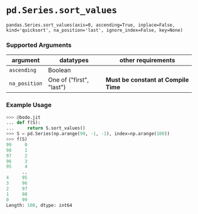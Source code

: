 # `pd.Series.sort_values`

`pandas.Series.sort_values(axis=0, ascending=True, inplace=False, kind='quicksort', na_position='last', ignore_index=False, key=None)`

### Supported Arguments

| argument | datatypes | other requirements |
|---------------|--------------------------|---------------------------------------|
| `ascending` | Boolean | |
| `na_position` | One of ("first", "last") | **Must be constant at Compile Time** |

### Example Usage

```py
>>> @bodo.jit
... def f(S):
...     return S.sort_values()
>>> S = pd.Series(np.arange(99, -1, -1), index=np.arange(100))
>>> f(S)
99     0
98     1
97     2
96     3
95     4
      ..
4     95
3     96
2     97
1     98
0     99
Length: 100, dtype: int64
```
